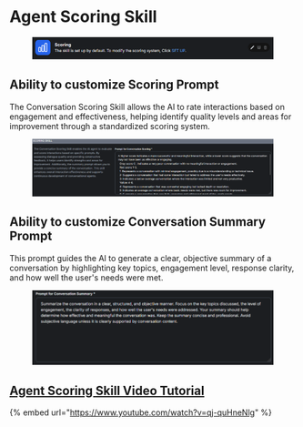 # Agent Scoring Skill

<figure><img src="../../.gitbook/assets/image (6) (1) (1).png" alt=""><figcaption></figcaption></figure>

## Ability to customize Scoring Prompt

The Conversation Scoring Skill allows the AI to rate interactions based on engagement and effectiveness, helping identify quality levels and areas for improvement through a standardized scoring system.

<figure><img src="../../.gitbook/assets/image (5) (1) (1) (1).png" alt=""><figcaption></figcaption></figure>

## Ability to customize Conversation Summary Prompt

This prompt guides the AI to generate a clear, objective summary of a conversation by highlighting key topics, engagement level, response clarity, and how well the user's needs were met.

<figure><img src="../../.gitbook/assets/1d9df950-dd25-4094-8eb2-81de4dedc17a.png" alt=""><figcaption></figcaption></figure>

## [Agent Scoring Skill Video Tutorial](https://www.youtube.com/watch?v=qj-quHneNlg)

{% embed url="https://www.youtube.com/watch?v=qj-quHneNlg" %}
